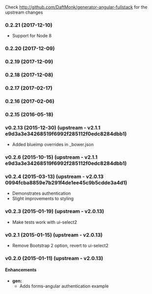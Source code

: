 Check http://github.com/DaftMonk/generator-angular-fullstack for the upstream changes

<a name="v0.2.21"></a>
### 0.2.21 (2017-12-10)
* Support for Node 8

<a name="v0.2.20"></a>
### 0.2.20 (2017-12-09)

<a name="v0.2.19"></a>
### 0.2.19 (2017-12-09)

<a name="v0.2.18"></a>
### 0.2.18 (2017-12-08)

<a name="v0.2.17"></a>
### 0.2.17 (2017-02-17)

<a name="v0.2.16"></a>
### 0.2.16 (2017-02-06)

<a name="v0.2.15"></a>
### 0.2.15 (2016-05-18)

<a name="v0.2.13"></a>
### v0.2.13 (2015-12-30)   (upstream - v2.1.1  e9d3a3e34268519f6992f285112f0edc8284dbb1)
* Added blueimp overrides in _bower.json

<a name="v0.2.6"></a>
### v0.2.6 (2015-10-15)   (upstream - v2.1.1  e9d3a3e34268519f6992f285112f0edc8284dbb1)

<a name="v0.2.4"></a>
### v0.2.4 (2015-03-13)   (upstream - v2.0.13 0994fcba8859e7b291f4de1ee45c9b5cdde3a4d1)

* Demonstrates authentication
* Slight improvements to styling

<a name="v0.2.3"></a>
### v0.2.3 (2015-01-19)   (upstream - v2.0.13)

* Make tests work with ui-select2

<a name="v0.2.1"></a>
### v0.2.1 (2015-01-15)   (upstream - v2.0.13)

* Remove Bootstrap 2 option, revert to ui-select2

<a name="v0.2.0"></a>
### v0.2.0 (2015-01-11)   (upstream - v2.0.13)

#### Enhancements

* **gen:**
  * Adds forms-angular authentication example
